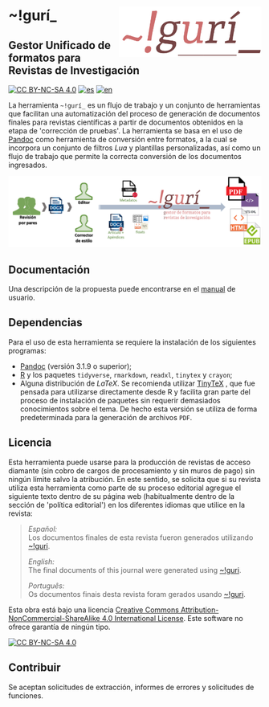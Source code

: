 # \~!gurí\_<a href="https://github.com/estedeahora/guri"><img src="manual/figures/guri_logo.png" align="right" height="100"/></a>

## Gestor Unificado de formatos para Revistas de Investigación

[![CC BY-NC-SA 4.0](https://img.shields.io/badge/License-CC%20BY--NC--SA%204.0-lightgrey.svg)](http://creativecommons.org/licenses/by-nc-sa/4.0/) [![es](https://img.shields.io/badge/lang-es-yellow.svg)](https://github.com/estedeahora/guri/blob/main/README.md) [![en](https://img.shields.io/badge/lang-en-red.svg)](https://github.com/estedeahora/guri/blob/main/README.en.md) <!-- [![pt-br](https://img.shields.io/badge/lang-pt--br-green.svg)](https://github.com/jonatasemidio/multilanguage-readme-pattern/blob/master/README.pt-br.md)-->

La herramienta `~!gurí_` es un flujo de trabajo y un conjunto de herramientas que facilitan una automatización del proceso de generación de documentos finales para revistas científicas a partir de documentos obtenidos en la etapa de 'corrección de pruebas'. La herramienta se basa en el uso de [Pandoc](https://pandoc.org/) como herramienta de conversión entre formatos, a la cual se incorpora un conjunto de filtros *Lua* y plantillas personalizadas, así como un flujo de trabajo que permite la correcta conversión de los documentos ingresados.

![Esquema general](manual/figures/scheme_gral.png)

## Documentación

Una descripción de la propuesta puede encontrarse en el [manual](manual/manual-old-version.pdf) de usuario.

## Dependencias

Para el uso de esta herramienta se requiere la instalación de los siguientes programas:

-   [Pandoc](https://pandoc.org/) (versión 3.1.9 o superior);
-   [R](https://cran.r-project.org/) y los paquetes `tidyverse`, `rmarkdown`, `readxl`, `tinytex` y `crayon`;
-   Alguna distribución de *LaTeX*. Se recomienda utilizar [TinyTeX](https://yihui.org/tinytex/) , que fue pensada para utilizarse directamente desde R y facilita gran parte del proceso de instalación de paquetes sin requerir demasiados conocimientos sobre el tema. De hecho esta versión se utiliza de forma predeterminada para la generación de archivos `PDF`.

## Licencia

Esta herramienta puede usarse para la producción de revistas de acceso diamante (sin cobro de cargos de procesamiento y sin muros de pago) sin ningún límite salvo la atribución. En este sentido, se solicita que si su revista utiliza esta herramienta como parte de su proceso editorial agregue el siguiente texto dentro de su página web (habitualmente dentro de la sección de 'política editorial') en los diferentes idiomas que utilice en la revista:

> *Español:*\
> Los documentos finales de esta revista fueron generados utilizando [\~!guri](https://github.com/estedeahora/guri).
>
> *English:*\
> The final documents of this journal were generated using [\~!guri](https://github.com/estedeahora/guri).
>
> *Português:*\
> Os documentos finais desta revista foram gerados usando [\~!guri](https://github.com/estedeahora/guri).

Esta obra está bajo una licencia [Creative Commons Attribution-NonCommercial-ShareAlike 4.0 International License](http://creativecommons.org/licenses/by-nc-sa/4.0/). Este software no ofrece garantía de ningún tipo.

[![CC BY-NC-SA 4.0](https://licensebuttons.net/l/by-nc-sa/4.0/88x31.png)](http://creativecommons.org/licenses/by-nc-sa/4.0/)

## Contribuir

Se aceptan solicitudes de extracción, informes de errores y solicitudes de funciones.
